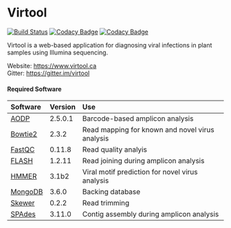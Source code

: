 # Virtool

[![Build Status](https://cloud.drone.io/api/badges/virtool/virtool/status.svg)](https://cloud.drone.io/virtool/virtool)
[![Codacy Badge](https://app.codacy.com/project/badge/Grade/1388b43207ae407c891744a4d70dde35)](https://www.codacy.com/gh/virtool/virtool?utm_source=github.com&amp;utm_medium=referral&amp;utm_content=virtool/virtool&amp;utm_campaign=Badge_Grade)
[![Codacy Badge](https://app.codacy.com/project/badge/Coverage/1388b43207ae407c891744a4d70dde35)](https://www.codacy.com/gh/virtool/virtool?utm_source=github.com&utm_medium=referral&utm_content=virtool/virtool&utm_campaign=Badge_Coverage)

Virtool is a web-based application for diagnosing viral infections in plant samples using Illumina sequencing. 
  
Website: https://www.virtool.ca  
Gitter: https://gitter.im/virtool

#### Required Software

| Software                                                            | Version | Use
|:--------------------------------------------------------------------|:--------|:------------------------------------------------|
| [AODP](https://bitbucket.org/wenchen_aafc/aodp_v2.0_release/)       | 2.5.0.1 | Barcode-based amplicon analysis                 |
| [Bowtie2](http://bowtie-bio.sourceforge.net/bowtie2/index.shtml)    | 2.3.2   | Read mapping for known and novel virus analysis |
| [FastQC](https://www.bioinformatics.babraham.ac.uk/projects/fastqc) | 0.11.8  | Read quality analyis                            |
| [FLASH](https://ccb.jhu.edu/software/FLASH/)                        | 1.2.11  | Read joining during amplicon analysis           |
| [HMMER](http://hmmer.org/)                                          | 3.1b2   | Viral motif prediction for novel virus analysis |
| [MongoDB](https://www.mongodb.com/)                                 | 3.6.0   | Backing database                                |
| [Skewer](https://github.com/relipmoc/skewer)                        | 0.2.2   | Read trimming                                   |
| [SPAdes](http://cab.spbu.ru/software/spades/)                       | 3.11.0  | Contig assembly during amplicon analysis        |
